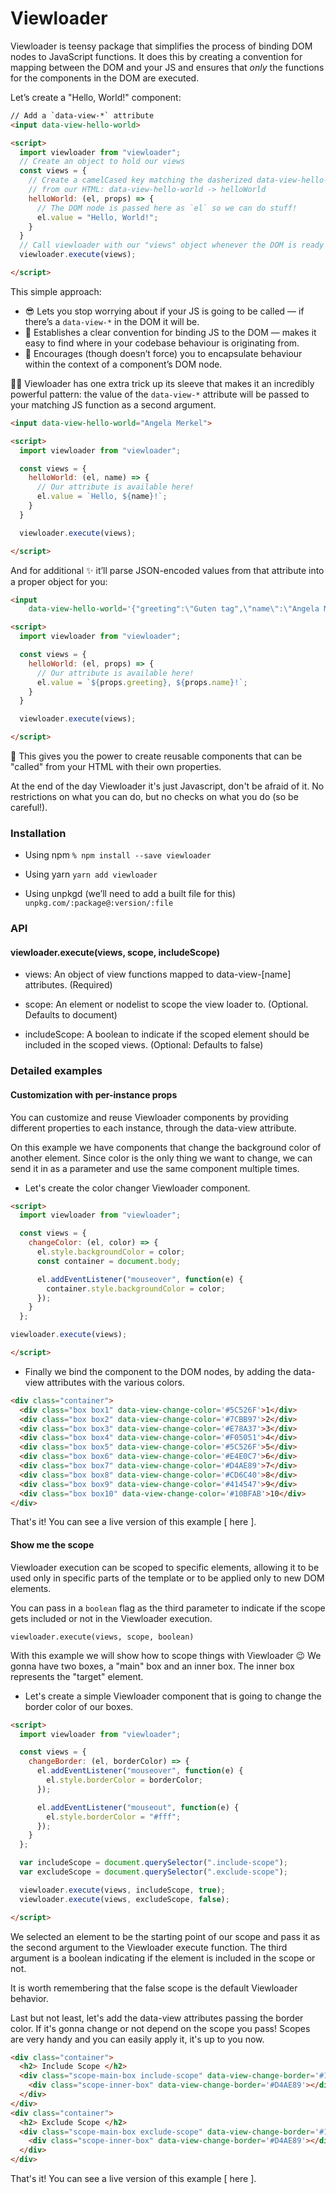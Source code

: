 # Viewloader

Viewloader is teensy package that simplifies the process of binding DOM nodes to JavaScript functions. It does this by creating a convention for mapping between the DOM and your JS and ensures that _only_ the functions for the components in the DOM are executed.

Let’s create a "Hello, World!" component:

```html
// Add a `data-view-*` attribute
<input data-view-hello-world>

<script>
  import viewloader from "viewloader";
  // Create an object to hold our views
  const views = {
    // Create a camelCased key matching the dasherized data-view-hello-world
    // from our HTML: data-view-hello-world -> helloWorld
    helloWorld: (el, props) => {
      // The DOM node is passed here as `el` so we can do stuff!
      el.value = "Hello, World!";
    }
  }
  // Call viewloader with our "views" object whenever the DOM is ready
  viewloader.execute(views);

</script>
```

This simple approach:

* 😎 Lets you stop worrying about if your JS is going to be called — if there’s a `data-view-*` in the DOM it will be.
* 🔗 Establishes a clear convention for binding JS to the DOM — makes it easy to find where in your codebase behaviour is originating from.
* 💊 Encourages (though doesn’t force) you to encapsulate behaviour within the context of a component’s DOM node.

💅🏽 Viewloader has one extra trick up its sleeve that makes it an incredibly powerful pattern: the value of the `data-view-*` attribute will be passed to your matching JS function as a second argument.

``` HTML
<input data-view-hello-world="Angela Merkel">

<script>
  import viewloader from "viewloader";

  const views = {
    helloWorld: (el, name) => {
      // Our attribute is available here!
      el.value = `Hello, ${name}!`;
    }
  }

  viewloader.execute(views);

</script>
```

And for additional ✨ it’ll parse JSON-encoded values from that attribute into a proper object for you:

```HTML
<input
    data-view-hello-world='{"greeting":\"Guten tag",\"name\":\"Angela Merkel\"}'>

<script>
  import viewloader from "viewloader";

  const views = {
    helloWorld: (el, props) => {
      // Our attribute is available here!
      el.value = `${props.greeting}, ${props.name}!`;
    }
  }

  viewloader.execute(views);

</script>
```

💪 This gives you the power to create reusable components that can be "called" from your HTML with their own properties.

At the end of the day Viewloader it's just Javascript, don't be afraid of it.
No restrictions on what you can do, but no checks on what you do (so be careful!).


### Installation

* Using npm  `% npm install --save viewloader`

* Using yarn `yarn add viewloader`

* Using unpkgd (we’ll need to add a built file for this)
 `unpkg.com/:package@:version/:file`


### API
#### viewloader.execute(views, scope, includeScope)

- views: An object of view functions mapped to data-view-[name] attributes. (Required)

- scope: An element or nodelist to scope the view loader to. (Optional. Defaults to document)

- includeScope: A boolean to indicate if the scoped element should be included in the scoped views. (Optional: Defaults to false)


### Detailed examples

#### Customization with per-instance props

You can customize and reuse Viewloader components by providing different properties to each instance, through the data-view attribute.

On this example we have components that change the background color of another element. Since color is the only thing we want to change, we can send it in as a parameter and use the same component multiple times.

* Let's create the color changer Viewloader component.

```html
<script>
  import viewloader from "viewloader";

  const views = {
    changeColor: (el, color) => {
      el.style.backgroundColor = color;
      const container = document.body;

      el.addEventListener("mouseover", function(e) {
        container.style.backgroundColor = color;
      });
    }
  };

viewloader.execute(views);

</script>
```

* Finally we bind the component to the DOM nodes, by adding the data-view attributes with the various colors.

```html
<div class="container">
  <div class="box box1" data-view-change-color='#5C526F'>1</div>
  <div class="box box2" data-view-change-color='#7CBB97'>2</div>
  <div class="box box3" data-view-change-color='#E78A37'>3</div>
  <div class="box box4" data-view-change-color='#F05051'>4</div>
  <div class="box box5" data-view-change-color='#5C526F'>5</div>
  <div class="box box6" data-view-change-color='#E4E0C7'>6</div>
  <div class="box box7" data-view-change-color='#D4AE89'>7</div>
  <div class="box box8" data-view-change-color='#CD6C40'>8</div>
  <div class="box box9" data-view-change-color='#414547'>9</div>
  <div class="box box10" data-view-change-color='#10BFAB'>10</div>
</div>
```
That's it! You can see a live version of this example [ here ].

#### Show me the scope

Viewloader execution can be scoped to specific elements, allowing it to be used
only in specific parts of the template or to be applied only to new DOM elements.

You can pass in a  `boolean` flag as the third parameter to indicate
if the scope gets included or not in the Viewloader execution.

`viewloader.execute(views, scope, boolean)`


With this example we will show how to scope things with Viewloader 😉
We gonna have two boxes, a "main" box and an inner box. The inner box represents the "target" element.

- Let's create a simple Viewloader component that is going to change the border color of our boxes.

``` html
<script>
  import viewloader from "viewloader";

  const views = {
    changeBorder: (el, borderColor) => {
      el.addEventListener("mouseover", function(e) {
        el.style.borderColor = borderColor;
      });

      el.addEventListener("mouseout", function(e) {
        el.style.borderColor = "#fff";
      });
    }
  };

  var includeScope = document.querySelector(".include-scope");
  var excludeScope = document.querySelector(".exclude-scope");

  viewloader.execute(views, includeScope, true);
  viewloader.execute(views, excludeScope, false);

</script>
```

We selected an element to be the starting point of our scope and pass it as the second argument to the Viewloader execute function. The third argument is a boolean indicating if the element is included in the scope or not.

It is worth remembering that the false scope is the default Viewloader behavior.


Last but not least, let's add the data-view attributes passing the border color. If it's gonna change or not depend on the scope you pass! Scopes are very handy and you can easily apply it, it's up to you now.

```html
<div class="container">
  <h2> Include Scope </h2>
  <div class="scope-main-box include-scope" data-view-change-border='#10BFAB'>
    <div class="scope-inner-box" data-view-change-border='#D4AE89'></div>
  </div>
</div>
<div class="container">
  <h2> Exclude Scope </h2>
  <div class="scope-main-box exclude-scope" data-view-change-border='#10BFAB'>
    <div class="scope-inner-box" data-view-change-border='#D4AE89'></div>
  </div>
</div>
```
That's it! You can see a live version of this example [ here ].
